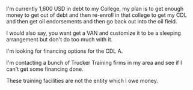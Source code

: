 
I'm currently 1,600 USD in debt to my College, my plan is to get enough money to get out of debt and then re-enroll in that college to get my CDL and then get oil endorsements and then go back out into the oil field.

I would also say, you want get a VAN and customize it to be a sleeping arrangement but don't do too much with it.

I'm looking for financing options for the CDL A. 

I'm contacting a bunch of Trucker Training firms in my area and see if I can't get some financing done. 

These training facilities are not the entity which I owe money.


